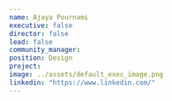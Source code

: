 ```yaml
---
name: Ajaya Pournami
executive: false
director: false
lead: false
community_manager:   
position: Design
project:  
image: ../assets/default_exec_image.png
linkedin: "https://www.linkedin.com/"
---
```

